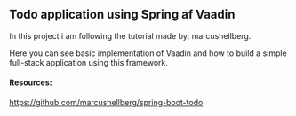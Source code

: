  ## Todo application using Spring af Vaadin ##
 
 In this project i am following the tutorial made by: marcushellberg.
 
 Here you can see basic implementation of Vaadin and how to build
 a simple full-stack application using this framework.
 
 
 #### Resources: ####
 https://github.com/marcushellberg/spring-boot-todo
 